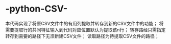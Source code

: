 # -python-CSV-
本代码实现了将原CSV文件中的有用列提取并转存到新的CSV文件中的功能；
将需要提取行的共同特征输入到代码对应位置默认为提取该n行；
转存路经只需指定转存到需要的路径下无须新建CSV文件；
读取路径为待提取CSV文件的路径；
